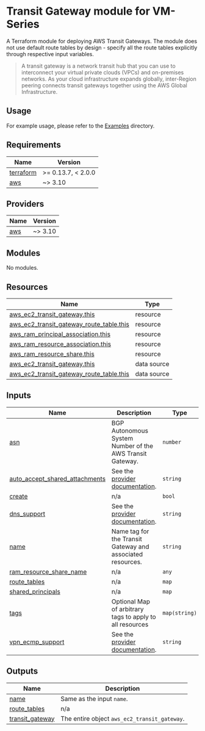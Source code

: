 # Transit Gateway module for VM-Series

A Terraform module for deploying AWS Transit Gateways. The module does not use default route tables by design - specify all the route
tables explicitly through respective input variables.

>A transit gateway is a network transit hub that you can use to interconnect your virtual private clouds (VPCs) and on-premises networks. As your cloud infrastructure expands globally, inter-Region peering connects transit gateways together using the AWS Global Infrastructure.

## Usage

For example usage, please refer to the [Examples](https://github.com/PaloAltoNetworks/terraform-aws-vmseries-modules/tree/develop/examples) directory.

<!-- BEGINNING OF PRE-COMMIT-TERRAFORM DOCS HOOK -->
## Requirements

| Name | Version |
|------|---------|
| <a name="requirement_terraform"></a> [terraform](#requirement\_terraform) | >= 0.13.7, < 2.0.0 |
| <a name="requirement_aws"></a> [aws](#requirement\_aws) | ~> 3.10 |

## Providers

| Name | Version |
|------|---------|
| <a name="provider_aws"></a> [aws](#provider\_aws) | ~> 3.10 |

## Modules

No modules.

## Resources

| Name | Type |
|------|------|
| [aws_ec2_transit_gateway.this](https://registry.terraform.io/providers/hashicorp/aws/latest/docs/resources/ec2_transit_gateway) | resource |
| [aws_ec2_transit_gateway_route_table.this](https://registry.terraform.io/providers/hashicorp/aws/latest/docs/resources/ec2_transit_gateway_route_table) | resource |
| [aws_ram_principal_association.this](https://registry.terraform.io/providers/hashicorp/aws/latest/docs/resources/ram_principal_association) | resource |
| [aws_ram_resource_association.this](https://registry.terraform.io/providers/hashicorp/aws/latest/docs/resources/ram_resource_association) | resource |
| [aws_ram_resource_share.this](https://registry.terraform.io/providers/hashicorp/aws/latest/docs/resources/ram_resource_share) | resource |
| [aws_ec2_transit_gateway.this](https://registry.terraform.io/providers/hashicorp/aws/latest/docs/data-sources/ec2_transit_gateway) | data source |
| [aws_ec2_transit_gateway_route_table.this](https://registry.terraform.io/providers/hashicorp/aws/latest/docs/data-sources/ec2_transit_gateway_route_table) | data source |

## Inputs

| Name | Description | Type | Default | Required |
|------|-------------|------|---------|:--------:|
| <a name="input_asn"></a> [asn](#input\_asn) | BGP Autonomous System Number of the AWS Transit Gateway. | `number` | `65200` | no |
| <a name="input_auto_accept_shared_attachments"></a> [auto\_accept\_shared\_attachments](#input\_auto\_accept\_shared\_attachments) | See the [provider documentation](https://registry.terraform.io/providers/hashicorp/aws/latest/docs/resources/ec2_transit_gateway). | `string` | `null` | no |
| <a name="input_create"></a> [create](#input\_create) | n/a | `bool` | `true` | no |
| <a name="input_dns_support"></a> [dns\_support](#input\_dns\_support) | See the [provider documentation](https://registry.terraform.io/providers/hashicorp/aws/latest/docs/resources/ec2_transit_gateway). | `string` | `null` | no |
| <a name="input_name"></a> [name](#input\_name) | Name tag for the Transit Gateway and associated resources. | `string` | n/a | yes |
| <a name="input_ram_resource_share_name"></a> [ram\_resource\_share\_name](#input\_ram\_resource\_share\_name) | n/a | `any` | `null` | no |
| <a name="input_route_tables"></a> [route\_tables](#input\_route\_tables) | n/a | `map` | `{}` | no |
| <a name="input_shared_principals"></a> [shared\_principals](#input\_shared\_principals) | n/a | `map` | `{}` | no |
| <a name="input_tags"></a> [tags](#input\_tags) | Optional Map of arbitrary tags to apply to all resources | `map(string)` | `{}` | no |
| <a name="input_vpn_ecmp_support"></a> [vpn\_ecmp\_support](#input\_vpn\_ecmp\_support) | See the [provider documentation](https://registry.terraform.io/providers/hashicorp/aws/latest/docs/resources/ec2_transit_gateway). | `string` | `null` | no |

## Outputs

| Name | Description |
|------|-------------|
| <a name="output_name"></a> [name](#output\_name) | Same as the input `name`. |
| <a name="output_route_tables"></a> [route\_tables](#output\_route\_tables) | n/a |
| <a name="output_transit_gateway"></a> [transit\_gateway](#output\_transit\_gateway) | The entire object `aws_ec2_transit_gateway`. |
<!-- END OF PRE-COMMIT-TERRAFORM DOCS HOOK -->

